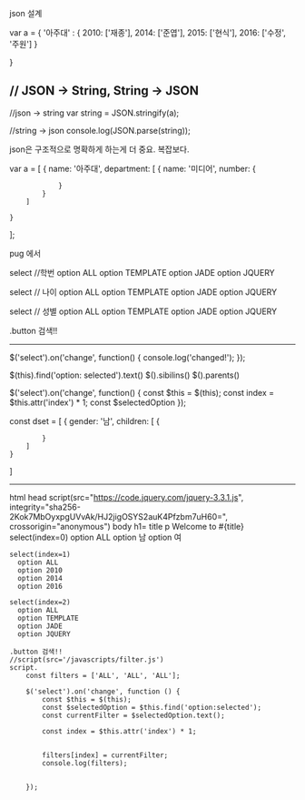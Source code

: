 json 설계

var a = {
	'아주대' : {
		2010: ['재종'],
		2014: ['준엽'],
		2015: ['현식'],
		2016: ['수정', '주원']
	}

}


// JSON -> String, String -> JSON
------------------
//json -> string
var string = JSON.stringify(a);

//string -> json
console.log(JSON.parse(string));



json은 구조적으로 명확하게 하는게 더 중요. 복잡보다.


var a = [
	{
		name: '아주대',
		department: [
			{
				name: '미디어',
				number: {

				}
			}
		]

	}
	

];




pug 에서

select //학번
	option ALL
	option TEMPLATE
	option JADE
	option JQUERY

select // 나이
	option ALL
	option TEMPLATE
	option JADE
	option JQUERY

select // 성별
	option ALL
	option TEMPLATE
	option JADE
	option JQUERY

.button 검색!!	





-----------------

$('select').on('change', function() {
	console.log('changed!');
});

$(this).find('option: selected').text()
$().sibilins()
$().parents()



$('select').on('change', function() {
	const $this = $(this);
	const index = $this.attr('index') * 1;
	const $selectedOption
});




const dset = [
	{
		gender: '남',
		children: [
			{

			}
		]
	}
]












--------------------------------------



html
  head
    script(src="https://code.jquery.com/jquery-3.3.1.js",
    integrity="sha256-2Kok7MbOyxpgUVvAk/HJ2jigOSYS2auK4Pfzbm7uH60=",
    crossorigin="anonymous")
  body
    h1= title
    p Welcome to #{title}
    select(index=0)
      option ALL
      option 남
      option 여

    select(index=1)
      option ALL
      option 2010
      option 2014
      option 2016

    select(index=2)
      option ALL
      option TEMPLATE
      option JADE
      option JQUERY

    .button 검색!!
    //script(src='/javascripts/filter.js')
    script.
        const filters = ['ALL', 'ALL', 'ALL'];

        $('select').on('change', function () {
            const $this = $(this);
            const $selectedOption = $this.find('option:selected');
            const currentFilter = $selectedOption.text();

            const index = $this.attr('index') * 1;


            filters[index] = currentFilter;
            console.log(filters);


        });








